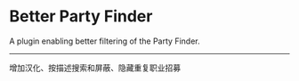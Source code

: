 ﻿# Better Party Finder

A plugin enabling better filtering of the Party Finder.

---

增加汉化、按描述搜索和屏蔽、隐藏重复职业招募
